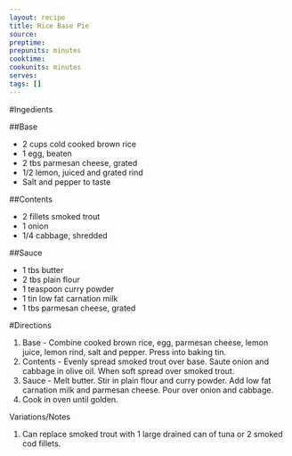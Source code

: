 ```yaml
---
layout: recipe
title: Rice Base Pie 
source: 
preptime: 
prepunits: minutes
cooktime: 
cookunits: minutes
serves: 
tags: []
---
```

#Ingedients

##Base

* 2 cups cold cooked brown rice
* 1 egg, beaten
* 2 tbs parmesan cheese, grated
* 1/2 lemon, juiced and grated rind
* Salt and pepper to taste

##Contents

* 2 fillets smoked trout
* 1 onion
* 1/4 cabbage, shredded

##Sauce

* 1 tbs butter
* 2 tbs plain flour
* 1 teaspoon curry powder
* 1 tin low fat carnation milk
* 1 tbs parmesan cheese, grated

#Directions
1. Base - Combine cooked brown rice, egg, parmesan cheese, lemon juice, lemon rind, salt and pepper. Press into baking tin.
2. Contents - Evenly spread smoked trout over base. Saute onion and cabbage in olive oil. When soft spread over smoked trout. 
3. Sauce - Melt butter. Stir in plain flour and curry powder. Add low fat carnation milk and parmesan cheese. Pour over onion and cabbage.
4. Cook in oven until golden.

Variations/Notes
1. Can replace smoked trout with 1 large drained can of tuna or 2 smoked cod fillets.